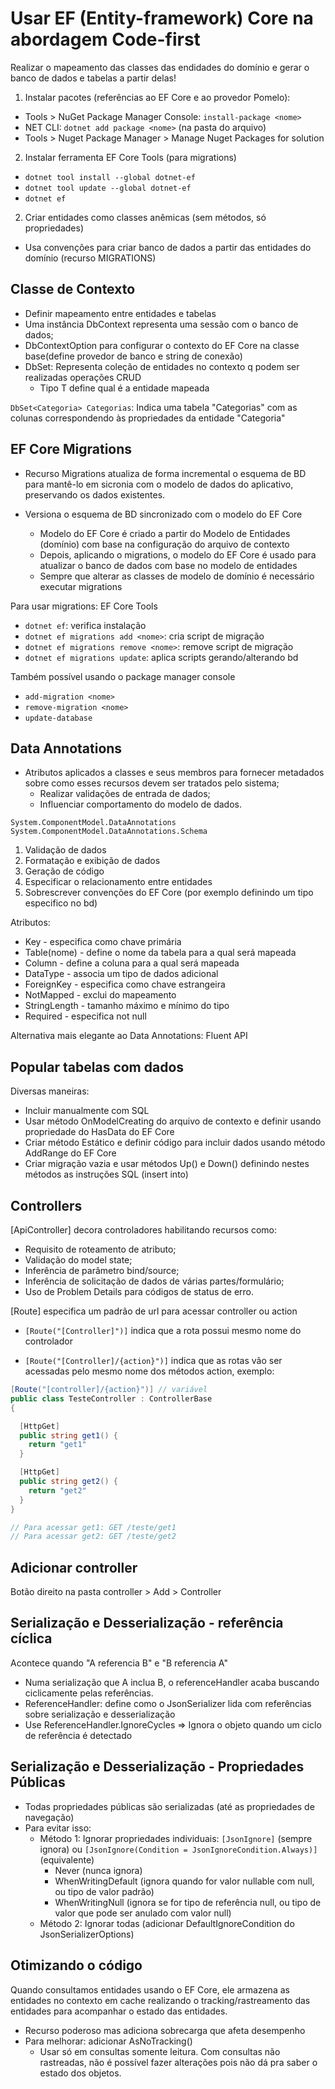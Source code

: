 # Usar EF (Entity-framework) Core na abordagem Code-first

Realizar o mapeamento das classes das endidades do domínio e gerar o banco de dados e tabelas a partir delas!

1) Instalar pacotes (referências ao EF Core e ao provedor Pomelo):
  - Tools > NuGet Package Manager Console: `install-package <nome>`
  - NET CLI: `dotnet add package <nome>` (na pasta do arquivo)
  - Tools > Nuget Package Manager > Manage Nuget Packages for solution

2) Instalar ferramenta EF Core Tools (para migrations)
  - `dotnet tool install --global dotnet-ef`
  - `dotnet tool update --global dotnet-ef`
  - `dotnet ef`

2) Criar entidades como classes anêmicas (sem métodos, só propriedades)
- Usa convenções para criar banco de dados a partir das entidades do domínio (recurso MIGRATIONS)

## Classe de Contexto
- Definir mapeamento entre entidades e tabelas
- Uma instância DbContext representa uma sessão com o banco de dados;
- DbContextOption para configurar o contexto do EF Core na classe base(define provedor de banco e string de conexão)
- DbSet: Representa coleção de entidades no contexto q podem ser realizadas operações CRUD
  - Tipo T define qual é a entidade mapeada

`DbSet<Categoria> Categorias`: Indica uma tabela "Categorias" com as colunas correspondendo às propriedades da entidade "Categoria"

## EF Core Migrations
- Recurso Migrations atualiza de forma incremental o esquema de BD para mantê-lo em sicronia com o modelo de dados do aplicativo, preservando os dados existentes.
- Versiona o esquema de BD sincronizado com o modelo do EF Core

  - Modelo do EF Core é criado a partir do Modelo de Entidades (domínio) com base na configuração do arquivo de contexto
  - Depois, aplicando o migrations, o modelo do EF Core é usado para atualizar o banco de dados com base no modelo de entidades
  - Sempre que alterar as classes de modelo de domínio é necessário executar migrations

Para usar migrations: EF Core Tools
- `dotnet ef`: verifica instalação
- `dotnet ef migrations add <nome>`: cria script de migração
- `dotnet ef migrations remove <nome>`: remove script de migração
- `dotnet ef migrations update`: aplica scripts gerando/alterando bd

Também possível usando o package manager console
- `add-migration <nome>`
- `remove-migration <nome>`
- `update-database`

## Data Annotations
- Atributos aplicados a classes e seus membros para fornecer metadados sobre como esses recursos devem ser tratados pelo sistema;
  - Realizar validações de entrada de dados;
  - Influenciar comportamento do modelo de dados.

```
System.ComponentModel.DataAnnotations
System.ComponentModel.DataAnnotations.Schema
```

1) Validação de dados
2) Formatação e exibição de dados
3) Geração de código
4) Especificar o relacionamento entre entidades
5) Sobrescrever convenções do EF Core (por exemplo definindo um tipo especifico no bd)

Atributos:
- Key - especifica como chave primária
- Table(nome) - define o nome da tabela para a qual será mapeada
- Column - define a coluna para a qual será mapeada
- DataType - associa um tipo de dados adicional
- ForeignKey - especifica como chave estrangeira
- NotMapped - exclui do mapeamento
- StringLength - tamanho máximo e mínimo do tipo
- Required - especifica not null

Alternativa mais elegante ao Data Annotations: Fluent API

## Popular tabelas com dados
Diversas maneiras:

- Incluir manualmente com SQL
- Usar método OnModelCreating do arquivo de contexto e definir usando propriedade do HasData do EF Core
- Criar método Estático e definir código para incluir dados usando método AddRange do EF Core
- Criar migração vazia e usar métodos Up() e Down() definindo nestes métodos as instruções SQL (insert into)


## Controllers
[ApiController] decora controladores habilitando recursos como:
- Requisito de roteamento de atributo;
- Validação do model state;
- Inferência de parâmetro bind/source;
- Inferência de solicitação de dados de várias partes/formulário;
- Uso de Problem Details para códigos de status de erro.

[Route] especifica um padrão de url para acessar controller ou action
- `[Route("[Controller]")]` indica que a rota possui mesmo nome do controlador

- `[Route("[Controller]/{action}")]` indica que as rotas vão ser acessadas pelo mesmo nome dos métodos action, exemplo:

```C#
[Route("[controller]/{action}")] // variável
public class TesteController : ControllerBase
{

  [HttpGet]
  public string get1() {
    return "get1"
  }

  [HttpGet]
  public string get2() {
    return "get2"
  }
}

// Para acessar get1: GET /teste/get1
// Para acessar get2: GET /teste/get2
```

## Adicionar controller
Botão direito na pasta controller > Add > Controller 

## Serialização e Desserialização - referência cíclica
Acontece quando "A referencia B" e "B referencia A"
- Numa serialização que A inclua B, o referenceHandler acaba buscando ciclicamente pelas referências.
- ReferenceHandler: define como o JsonSerializer lida com referências sobre serialização e desserialização
- Use ReferenceHandler.IgnoreCycles => Ignora o objeto quando um ciclo de referência é detectado 

## Serialização e Desserialização - Propriedades Públicas
- Todas propriedades públicas são serializadas (até as propriedades de navegação)
- Para evitar isso:
  - Método 1: Ignorar propriedades individuais: `[JsonIgnore]` (sempre ignora) ou `[JsonIgnore(Condition = JsonIgnoreCondition.Always)]` (equivalente)
    - Never (nunca ignora)
    - WhenWritingDefault (ignora quando for valor nullable com null, ou tipo de valor padrão)
    - WhenWritingNull (ignora se for tipo de referência null, ou tipo de valor que pode ser anulado com valor null)
  - Método 2: Ignorar todas (adicionar DefaultIgnoreCondition do JsonSerializerOptions)

## Otimizando o código
Quando consultamos entidades usando o EF Core, ele armazena as entidades no contexto em cache realizando o tracking/rastreamento das entidades para acompanhar o estado das entidades.
- Recurso poderoso mas adiciona sobrecarga que afeta desempenho
- Para melhorar: adicionar AsNoTracking()
  - Usar só em consultas somente leitura. Com consultas não rastreadas, não é possível fazer alterações pois não dá pra saber o estado dos objetos.
